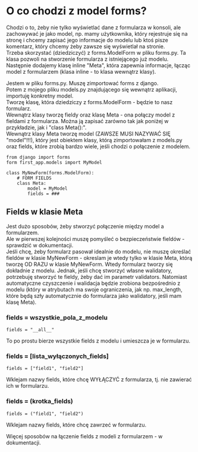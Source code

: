 # O co chodzi z model forms?  
Chodzi o to, żeby nie tylko wyświetlać dane z formularza w konsoli, ale zachowywać je jako model, np. mamy użytkownika, który rejestruje się na stronę i chcemy zapisać jego informacje do modelu lub ktoś pisze komentarz, który chcemy żeby zawsze się wyświetlał na stronie.  
Trzeba skorzystać (dziedziczyć) z forms.ModelForm w pliku forms.py. Ta klasa pozwoli na stworzenie formularza z istniejącego już modelu.  
Następnie dodajemy klasę inline "Meta", która zapewnia informacje, łącząc model z formularzem (klasa inline - to klasa wewnątrz klasy).  
  
Jestem w pliku forms.py.
Muszę zimportować forms z django.  
Potem z mojego pliku models.py znajdującego się wewnątrz aplikacji, importuję konkretny model.  
Tworzę klasę, która dziedziczy z forms.ModelForm - będzie to nasz formularz.  
Wewnątrz klasy tworzę fieldy oraz klasę Meta - ona połączy model z fieldami z formularza. Można ją zapisać zarówno tak jak poniżej w przykładzie, jak i "class Meta():".  
Wewnątrz klasy Meta tworzę model (ZAWSZE MUSI NAZYWAĆ SIĘ "model"!!!), który jest obiektem klasy, którą zimportowałam z models.py oraz fields, które zrobią bardzo wiele, jeśli chodzi o połączenie z modelem.  
```
from django import forms 
form first_app.models import MyModel

class MyNewForm(forms.ModelForm):
    # FORM FIELDS 
    class Meta:
        model = MyModel
        fields = ###
```  
## Fields w klasie Meta  
Jest dużo sposobów, żeby stworzyć połączenie między model a formularzem.  
Ale w pierwszej kolejności muszę pomyśleć o bezpieczeństwie fieldów - sprawdzić w dokumentacji.  
Jeśli chcę, żeby formularz pasował idealnie do modelu, nie muszę określać fieldów w klasie MyNewForm - okreslam je wtedy tylko w klasie Meta, którą tworzę OD RAZU w klasie MyNewForm. Wtedy formularz tworzy się dokładnie z modelu. Jednak, jeśli chcę stworzyć własne walidatory, potrzebuję stworzyć te fieldy, żeby dać im parametr validators. Natomiast automatyczne czyszczenie i walidacja będzie zrobiona bezpośrednio z modelu (który w atrybutach ma swoje ograniczenia, jak np. max_length, które będą szły automatycznie do formularza jako walidatory, jeśli mam klasę Meta).   
  
### fields = wszystkie_pola_z_modelu  
```
fields = "__all__" 
```
To po prostu bierze wszystkie fields z modelu i umieszcza je w formularzu.  
  
### fields = [lista_wyłączonych_fields]  
```
fields = ["field1", "field2"]
```
Wklejam nazwy fields, które chcę WYŁĄCZYĆ z formularza, tj. nie zawierać ich w formularzu.  
  
### fields = (krotka_fields)  
```
fields = ("field1", "field2")
```
Wklejam nazwy fields, które chcę zawrzeć w formularzu.  
  
Więcej sposobów na łączenie fields z modeli z formularzem - w dokumentacji.  
